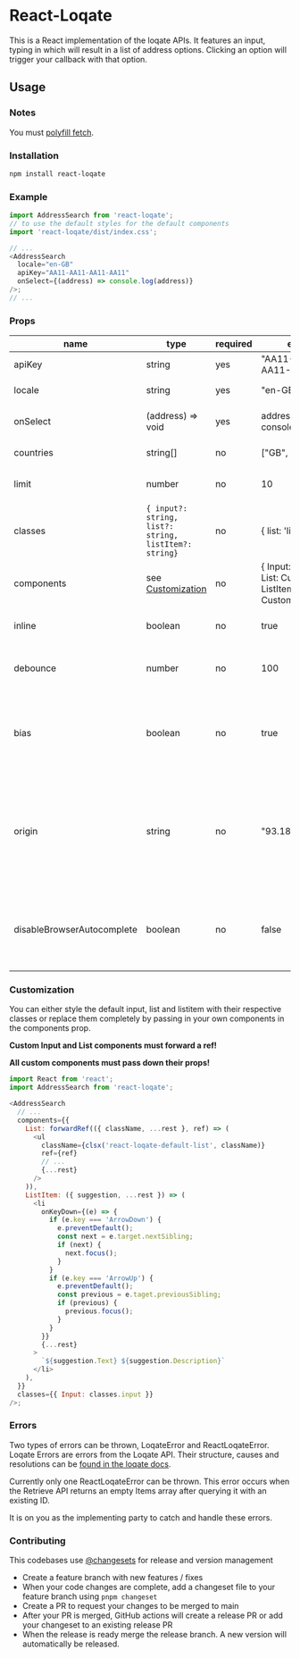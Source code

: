 # React-Loqate

This is a React implementation of the loqate APIs. It features an input, typing in which will result in a list of address options. Clicking an option will trigger your callback with that option.

## Usage

### Notes

You must [polyfill fetch](https://www.npmjs.com/package/whatwg-fetch).

### Installation

```bash
npm install react-loqate
```

### Example

```javascript
import AddressSearch from 'react-loqate';
// to use the default styles for the default components
import 'react-loqate/dist/index.css';

// ...
<AddressSearch
  locale="en-GB"
  apiKey="AA11-AA11-AA11-AA11"
  onSelect={(address) => console.log(address)}
/>;
// ...
```

### Props

| name                       | type                                                  | required | example                                                             | description                                                                                       |
| -------------------------- | ----------------------------------------------------- | -------- | ------------------------------------------------------------------- | ------------------------------------------------------------------------------------------------- |
| apiKey                     | string                                                | yes      | "AA11-AA11-AA11-AA11"                                               | Loqate API key                                                                                    |
| locale                     | string                                                | yes      | "en-GB"                                                             | Language to be used                                                                               |
| onSelect                   | (address) => void                                     | yes      | address => console.log(address)                                     | Callback with for Loqate response                                                                 |
| countries                  | string[]                                              | no       | ["GB", "NL"]                                                        | Countries to search in                                                                            |
| limit                      | number                                                | no       | 10                                                                  | Number of options to show                                                                         |
| classes                    | `{ input?: string, list?: string, listItem?: string}` | no       | { list: 'list' }                                                    | Classnames for the components                                                                     |
| components                 | see [Customization](#Customization)                   | no       | { Input: CustomInput, List: CustomList, ListItem: CustomListItem, } | Components to overwrite the default ones                                                          |
| inline                     | boolean                                               | no       | true                                                                | Render results inline with the input                                                              |
| debounce                   | number                                                | no       | 100                                                                 | Debounce the calls to the Loqate API                                                              |
| bias                       | boolean                                               | no       | true                                                                | Bias feature when using capture v4 enabled key.<br>Requires origin to be set.                     |
| origin                     | string                                                | no       | "93.184.216.34"                                                     | Name or ISO 2 or 3 character code of a country, WGS84 coordinates (comma separated) or IP address |
| disableBrowserAutocomplete | boolean                                               | no       | false                                                               | Disable browser autocomplete on the input field (defaults to true)                                |

### Customization

You can either style the default input, list and listitem with their respective classes or replace them completely by passing in your own components in the components prop.

**Custom Input and List components must forward a ref!**

**All custom components must pass down their props!**

```javascript
import React from 'react';
import AddressSearch from 'react-loqate';

<AddressSearch
  // ...
  components={{
    List: forwardRef(({ className, ...rest }, ref) => (
      <ul
        className={clsx('react-loqate-default-list', className)}
        ref={ref}
        // ...
        {...rest}
      />
    )),
    ListItem: ({ suggestion, ...rest }) => (
      <li
        onKeyDown={(e) => {
          if (e.key === 'ArrowDown') {
            e.preventDefault();
            const next = e.target.nextSibling;
            if (next) {
              next.focus();
            }
          }
          if (e.key === 'ArrowUp') {
            e.preventDefault();
            const previous = e.taget.previousSibling;
            if (previous) {
              previous.focus();
            }
          }
        }}
        {...rest}
      >
        `${suggestion.Text} ${suggestion.Description}`
      </li>
    ),
  }}
  classes={{ Input: classes.input }}
/>;
```

### Errors

Two types of errors can be thrown, LoqateError and ReactLoqateError.
Loqate Errors are errors from the Loqate API. Their structure, causes and resolutions can be [found in the loqate docs](https://www.loqate.com/developers/api/generic-errors/).

Currently only one ReactLoqateError can be thrown. This error occurs when the Retrieve API returns an empty Items array after querying it with an existing ID.

It is on you as the implementing party to catch and handle these errors.

### Contributing

This codebases use [@changesets](https://github.com/changesets/changesets) for release and version management

- Create a feature branch with new features / fixes
- When your code changes are complete, add a changeset file to your feature branch using `pnpm changeset`
- Create a PR to request your changes to be merged to main
- After your PR is merged, GitHub actions will create a release PR or add your changeset to an existing release PR
- When the release is ready merge the release branch. A new version will automatically be released.
